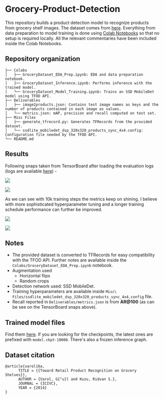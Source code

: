 # Grocery-Product-Detection
This repository builds a product detection model to recognize products from grocery shelf images. The dataset comes from [here](https://github.com/gulvarol/grocerydataset). Everything from data preparation to model training is done using [Colab Notebooks](https://colab.research.google.com/) so that no setup is required locally. All the relevant commentaries have been included inside the Colab Notebooks. 

## Repository organization

```
├── Colabs
│   ├── GroceryDataset_EDA_Prep.ipynb: EDA and data preparation notebook. 
│   ├── GroceryDataset_Inference.ipynb: Performs inference with the trained model.
│   └── GroceryDataset_Model_Training.ipynb: Trains an SSD MobileDet model using TFOD API.
├── Deliverables
│   ├── image2products.json: Contains test image names as keys and the number of products contained in each image as values.
│   └── metrics.json: mAP, precision and recall computed on test set.
├── Misc Files
│   ├── generate_tfrecord.py: Generates TFRecords from the provided dataset. 
│   └── ssdlite_mobiledet_dsp_320x320_products_sync_4x4.config: Configuration file needed by the TFOD API. 
└── README.md
```

## Results

Following snaps taken from TensorBoard after loading the evaluation logs (logs are available [here](https://drive.google.com/drive/folders/1sT5ztmXFRM69iYJvtcfMwGAzdgVtii29?usp=sharing)) - 

![](https://i.ibb.co/7ttLyBt/Screenshot-2021-01-16-at-8-42-58-PM.png)

![](https://i.ibb.co/GMLTnwQ/Screenshot-2021-01-16-at-8-43-26-PM.png)

As we can see with 10k training steps the metrics keep on shining. I believe with more sophisticated hyperparameter tuning and a longer training schedule performance can further be improved. 

![](https://i.ibb.co/xSxXSRF/Screenshot-2021-01-16-at-8-44-32-PM.png)

![](https://i.ibb.co/6gTxm6V/Screenshot-2021-01-16-at-8-46-51-PM.png)

## Notes
* The provided dataset is converted to TFRecords for easy compatibility with the TFOD API. Further notes are available inside the `Colabs/GroceryDataset_EDA_Prep.ipynb` notebook.
* Augmentation used
	* Horizontal flips
	* Random crops
* Detection network used: SSD MobileDet.
* Training hyperparameters are available inside `Misc\ Files/ssdlite_mobiledet_dsp_320x320_products_sync_4x4.config` file. 
* Recall reported in `Deliverables/metrics.json` is from **AR@100** (as can be see on the TensorBoard snaps above).

## Trained model files

Find them [here](https://drive.google.com/drive/folders/1sT5ztmXFRM69iYJvtcfMwGAzdgVtii29?usp=sharing). If you are looking for the checkpoints, the latest ones are prefixed with `model.ckpt-10000`. There's also a frozen inference graph. 

## Dataset citation
```
@article{varol16a,
      TITLE = {{Toward Retail Product Recognition on Grocery Shelves}},
      AUTHOR = {Varol, G{"u}l and Kuzu, Ridvan S.},
      JOURNAL = {ICIVC},
      YEAR = {2014}
}
```
